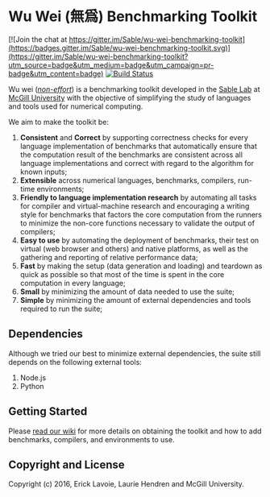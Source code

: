 Wu Wei (無爲) Benchmarking Toolkit
==========================

[![Join the chat at https://gitter.im/Sable/wu-wei-benchmarking-toolkit](https://badges.gitter.im/Sable/wu-wei-benchmarking-toolkit.svg)](https://gitter.im/Sable/wu-wei-benchmarking-toolkit?utm_source=badge&utm_medium=badge&utm_campaign=pr-badge&utm_content=badge) [![Build Status](https://travis-ci.org/Sable/wu-wei-benchmarking-toolkit.svg?branch=master)](https://travis-ci.org/Sable/wu-wei-benchmarking-toolkit)

Wu wei (*[non-effort](https://en.wikipedia.org/wiki/Wu_wei)*) is a benchmarking toolkit developed in the [Sable Lab](http://www.sable.mcgill.ca/) at [McGill University](//www.mcgill.ca/) with the objective of simplifying the study of languages and tools used for numerical computing.

We aim to make the toolkit be:
 1. **Consistent** and **Correct** by supporting correctness checks for every language implementation of benchmarks that automatically ensure that the computation result of the benchmarks are consistent across all language implementations and correct with regard to the algorithm for known inputs;
 2. **Extensible** across numerical languages, benchmarks, compilers, run-time environments;
 3. **Friendly to language implementation research** by automating all tasks for compiler and virtual-machine research and encouraging a writing style for benchmarks that factors the core computation from the runners to minimize the non-core functions necessary to validate the output of compilers;
 4. **Easy to use** by automating the deployment of benchmarks, their test on virtual (web browser and others) and native platforms, as well as the gathering and reporting of relative performance data;
 5. **Fast** by making the setup (data generation and loading) and teardown as quick as possible so that most of the time is spent in the core computation in every language;
 6. **Small** by minimizing the amount of data needed to use the suite;
 7. **Simple** by minimizing the amount of external dependencies and tools required to run the suite;
 
Dependencies
------------------------
Although we tried our best to minimize external dependencies, the suite still depends on the following external tools:
 1. Node.js
 2. Python

Getting Started
------------------------
Please [read our wiki](../../wiki) for more details on obtaining the toolkit and how to add benchmarks, compilers, and environments to use.

Copyright and License
-------------------------
Copyright (c) 2016, Erick Lavoie, Laurie Hendren and McGill University.
